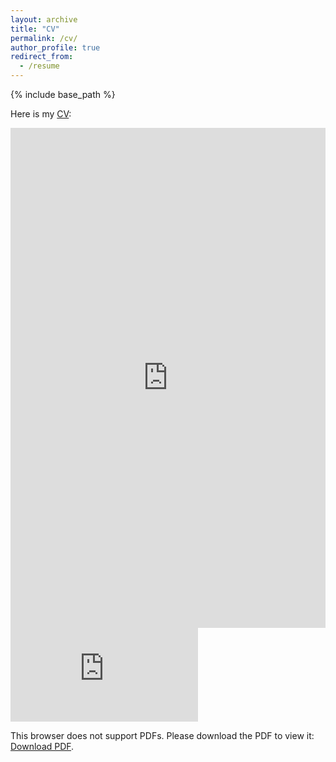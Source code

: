 ```yaml
---
layout: archive
title: "CV"
permalink: /cv/
author_profile: true
redirect_from:
  - /resume
---
```

{% include base_path %}

Here is my [CV](http://jinyan-sivan.github.io/files/Jin_Yan_CV.pdf):
<iframe src="http://jinyan-sivan.github.io/files/Jin_Yan_CV.pdf" width="100%" height="800px" style="border: none;"></iframe>
<object data="http://jinyan-sivan.github.io/files/Jin_Yan_CV.pdf" type="application/pdf" width="100%" height="800px">
    <embed src="http://jinyan-sivan.github.io/files/Jin_Yan_CV.pdf">
        <p>This browser does not support PDFs. Please download the PDF to view it: <a href="http://example.com/yourpdf.pdf">Download PDF</a>.</p>
    </embed>
</object>
